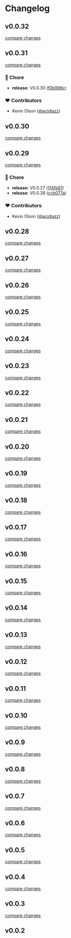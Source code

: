 # Changelog


## v0.0.32

[compare changes](https://github.com/fumeapp/nuxt-api-utils/compare/v0.0.31...v0.0.32)

## v0.0.31

[compare changes](https://github.com/fumeapp/nuxt-api-utils/compare/v0.0.30...v0.0.31)

### 🏡 Chore

- **release:** V0.0.30 ([f0b998c](https://github.com/fumeapp/nuxt-api-utils/commit/f0b998c))

### ❤️ Contributors

- Kevin Olson ([@acidjazz](https://github.com/acidjazz))

## v0.0.30

[compare changes](https://github.com/fumeapp/nuxt-api-utils/compare/v0.0.29...v0.0.30)

## v0.0.29

[compare changes](https://github.com/fumeapp/nuxt-api-utils/compare/v0.0.26...v0.0.29)

### 🏡 Chore

- **release:** V0.0.27 ([114fb81](https://github.com/fumeapp/nuxt-api-utils/commit/114fb81))
- **release:** V0.0.28 ([ccb077a](https://github.com/fumeapp/nuxt-api-utils/commit/ccb077a))

### ❤️ Contributors

- Kevin Olson ([@acidjazz](https://github.com/acidjazz))

## v0.0.28

[compare changes](https://github.com/fumeapp/nuxt-api-utils/compare/v0.0.27...v0.0.28)

## v0.0.27

[compare changes](https://github.com/fumeapp/nuxt-api-utils/compare/v0.0.26...v0.0.27)

## v0.0.26

[compare changes](https://github.com/fumeapp/nuxt-api-utils/compare/v0.0.25...v0.0.26)

## v0.0.25

[compare changes](https://github.com/fumeapp/nuxt-api-utils/compare/v0.0.24...v0.0.25)

## v0.0.24

[compare changes](https://github.com/fumeapp/nuxt-api-utils/compare/v0.0.23...v0.0.24)

## v0.0.23

[compare changes](https://github.com/fumeapp/nuxt-api-utils/compare/v0.0.22...v0.0.23)

## v0.0.22

[compare changes](https://github.com/fumeapp/nuxt-api-utils/compare/v0.0.21...v0.0.22)

## v0.0.21

[compare changes](https://github.com/fumeapp/nuxt-api-utils/compare/v0.0.20...v0.0.21)

## v0.0.20

[compare changes](https://github.com/fumeapp/nuxt-api-utils/compare/v0.0.19...v0.0.20)

## v0.0.19

[compare changes](https://github.com/fumeapp/nuxt-api-utils/compare/v0.0.18...v0.0.19)

## v0.0.18

[compare changes](https://github.com/fumeapp/nuxt-api-utils/compare/v0.0.17...v0.0.18)

## v0.0.17

[compare changes](https://github.com/fumeapp/nuxt-api-utils/compare/v0.0.16...v0.0.17)

## v0.0.16

[compare changes](https://github.com/fumeapp/nuxt-api-utils/compare/v0.0.15...v0.0.16)

## v0.0.15

[compare changes](https://github.com/fumeapp/nuxt-api-utils/compare/v0.0.14...v0.0.15)

## v0.0.14

[compare changes](https://github.com/fumeapp/nuxt-api-utils/compare/v0.0.13...v0.0.14)

## v0.0.13

[compare changes](https://github.com/fumeapp/nuxt-api-utils/compare/v0.0.12...v0.0.13)

## v0.0.12

[compare changes](https://github.com/fumeapp/nuxt-api-utils/compare/v0.0.11...v0.0.12)

## v0.0.11

[compare changes](https://github.com/fumeapp/nuxt-api-utils/compare/v0.0.10...v0.0.11)

## v0.0.10

[compare changes](https://github.com/fumeapp/nuxt-api-utils/compare/v0.0.9...v0.0.10)

## v0.0.9

[compare changes](https://github.com/fumeapp/nuxt-api-utils/compare/v0.0.8...v0.0.9)

## v0.0.8

[compare changes](https://github.com/fumeapp/nuxt-api-utils/compare/v0.0.7...v0.0.8)

## v0.0.7

[compare changes](https://github.com/fumeapp/nuxt-api-utils/compare/v0.0.6...v0.0.7)

## v0.0.6

[compare changes](https://github.com/fumeapp/nuxt-api-utils/compare/v0.0.5...v0.0.6)

## v0.0.5

[compare changes](https://github.com/fumeapp/nuxt-api-utils/compare/v0.0.4...v0.0.5)

## v0.0.4

[compare changes](https://github.com/fumeapp/nuxt-api-utils/compare/v0.0.3...v0.0.4)

## v0.0.3

[compare changes](https://github.com/fumeapp/nuxt-api-utils/compare/v0.0.2...v0.0.3)

## v0.0.2

